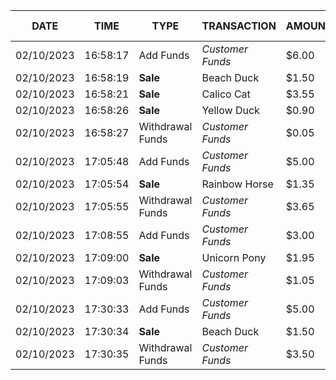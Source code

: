 | DATE | TIME | TYPE | TRANSACTION | AMOUNT | CUST BAL | MACHINE BAL |
| ---- | ---- | ---- | ----------- | ------ | -------- | ----------- |
| 02/10/2023 | 16:58:17 | Add Funds | *Customer Funds* | $6.00 | $6.00 | $0.00 |
| 02/10/2023 | 16:58:19 | **Sale** | Beach Duck | $1.50 | $4.50 | $1.50 |
| 02/10/2023 | 16:58:21 | **Sale** | Calico Cat | $3.55 | $0.95 | $5.05 |
| 02/10/2023 | 16:58:26 | **Sale** | Yellow Duck | $0.90 | $0.05 | $5.95 |
| 02/10/2023 | 16:58:27 | Withdrawal Funds | *Customer Funds* | $0.05 | $0.00 | $5.95 |
| 02/10/2023 | 17:05:48 | Add Funds | *Customer Funds* | $5.00 | $5.00 | $0.00 |
| 02/10/2023 | 17:05:54 | **Sale** | Rainbow Horse | $1.35 | $3.65 | $1.35 |
| 02/10/2023 | 17:05:55 | Withdrawal Funds | *Customer Funds* | $3.65 | $0.00 | $1.35 |
| 02/10/2023 | 17:08:55 | Add Funds | *Customer Funds* | $3.00 | $3.00 | $0.00 |
| 02/10/2023 | 17:09:00 | **Sale** | Unicorn Pony | $1.95 | $1.05 | $1.95 |
| 02/10/2023 | 17:09:03 | Withdrawal Funds | *Customer Funds* | $1.05 | $0.00 | $1.95 |
| 02/10/2023 | 17:30:33 | Add Funds | *Customer Funds* | $5.00 | $5.00 | $0.00 |
| 02/10/2023 | 17:30:34 | **Sale** | Beach Duck | $1.50 | $3.50 | $1.50 |
| 02/10/2023 | 17:30:35 | Withdrawal Funds | *Customer Funds* | $3.50 | $0.00 | $1.50 |
